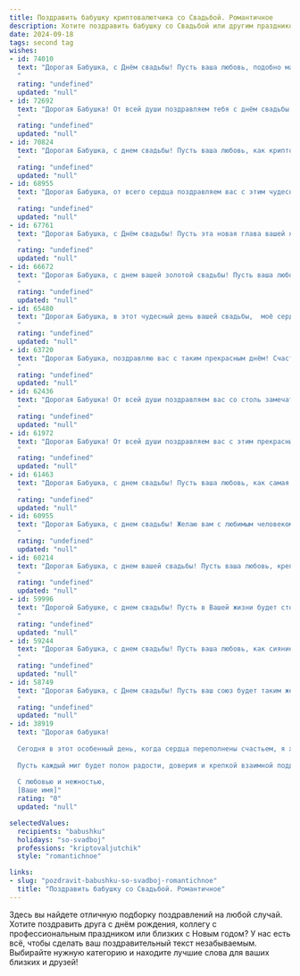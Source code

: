 ```yaml
---
title: Поздравить бабушку криптовалютчика со Свадьбой. Романтичное
description: Хотите поздравить бабушку со Свадьбой или другим праздником? Наш ИИ создаст незабываемое поздравление, а вы обязательно выделитесь среди других.  
date: 2024-09-18
tags: second tag
wishes:
- id: 74010
  text: "Дорогая Бабушка, с Днём свадьбы! Пусть ваша любовь, подобно майнингу криптовалюты, приносит вам бесконечное счастье и процветание. 💖
  "
  rating: "undefined"
  updated: "null"
- id: 72692
  text: "Дорогая Бабушка! От всей души поздравляем тебя с днём свадьбы! Пусть эта новая глава в  вашей жизни будет наполнена любовью, счастьем и радостью, как криптовалютные кошельки - богатством!
  "
  rating: "undefined"
  updated: "null"
- id: 70824
  text: "Дорогая Бабушка, с днем свадьбы! Пусть ваша любовь, как криптовалюта, будет стабильной и процветающей, а каждый день жизни будет наполнен радостью, теплом и светлыми чувствами!
  "
  rating: "undefined"
  updated: "null"
- id: 68955
  text: "Дорогая Бабушка, от всего сердца поздравляем вас с этим чудесным днем! Ваша любовь, как самая ценная криптовалюта, всегда будет в наших сердцах. Желаем, чтобы ваша жизнь была полна счастья, любви и процветания, как самый стабильный и надежный блокчейн!
  "
  rating: "undefined"
  updated: "null"
- id: 67761
  text: "Дорогая Бабушка, с Днём свадьбы! Пусть эта новая глава вашей жизни будет наполнена любовью, счастьем и процветанием, как криптовалютный рынок!
  "
  rating: "undefined"
  updated: "null"
- id: 66672
  text: "Дорогая Бабушка, с днем вашей золотой свадьбы! Пусть ваша любовь, подобно самой верной криптовалюте, останется прочной и ценной на долгие годы!
  "
  rating: "undefined"
  updated: "null"
- id: 65480
  text: "Дорогая Бабушка, в этот чудесный день вашей свадьбы,  моё сердце переполняет  радость и любовь! Желаю вам безграничного счастья, как искрящийся биткоин, и бесконечной нежности, как  мягкий  эфир. Пусть ваша жизнь будет  яркой, как  блокчейн, и стабильной, как  майнинг.
  "
  rating: "undefined"
  updated: "null"
- id: 63720
  text: "Дорогая Бабушка, поздравляю вас с таким прекрасным днём! Счастья, любви и радости от этого союза, который станет для вас новой главой в жизни, полной удивительных моментов и романтики. Пусть ваш путь будет освещен лучами любви, а ваши сердца всегда будут биться в унисон!
  "
  rating: "undefined"
  updated: "null"
- id: 62436
  text: "Дорогая Бабушка! От всей души поздравляем вас со столь замечательным событием - свадьбой вашего внука (внучки)! Пусть эта дата станет началом новой, светлой главы в вашей семейной истории, наполненной любовью, счастьем и радостью. Ваши внуки, а теперь и их супруги, всегда будут рядом, чтобы поддержать вас и разделить с вами все радости и трудности жизненного пути.
  "
  rating: "undefined"
  updated: "null"
- id: 61972
  text: "Дорогая Бабушка! От всей души поздравляем вас с этим прекрасным событием - вашей свадьбой! Пусть ваша жизнь будет наполнена любовью, счастьем и благополучием как криптовалюта, курс которой только растет! Желаем вам крепкой любви, как майнинг-ферма, и бесконечного счастья, как Биткоин!
  "
  rating: "undefined"
  updated: "null"
- id: 61463
  text: "Дорогая Бабушка, с днем свадьбы! Пусть ваша любовь, как самая ценная криптовалюта, будет стабильной и приумножаться с каждым годом, принося вам только радость и счастье!
  "
  rating: "undefined"
  updated: "null"
- id: 60955
  text: "Дорогая Бабушка, с днем свадьбы! Желаю вам с любимым человеком море любви, счастья и безграничного  благополучия! Пусть каждый день вашей жизни будет наполнен  нежностью,  радостью и  прекрасными моментами.
  "
  rating: "undefined"
  updated: "null"
- id: 60214
  text: "Дорогая Бабушка, с днем вашей свадьбы! Пусть ваша любовь, крепкая как криптовалютный рынок, будет вечной и процветающей. Желаю вам незабываемого торжества и счастливой жизни, полной ярких моментов и радостных событий!
  "
  rating: "undefined"
  updated: "null"
- id: 59996
  text: "Дорогой Бабушке, с днем свадьбы! Пусть в Вашей жизни будет столько же любви, тепла и радости, сколько в мире криптовалют. Пусть Ваша любовь будет крепкой и стабильной, как курс Биткойна. Пусть Ваш союз будет процветать и приносить плоды, подобно росту криптовалютного рынка!
  "
  rating: "undefined"
  updated: "null"
- id: 59244
  text: "Дорогая Бабушка, с днем свадьбы! Пусть ваша любовь, как сияние криптовалюты, только крепнет и растет с каждым днем. Желаю вам бесконечного счастья, финансовой стабильности и ярких моментов, которые запомнятся на всю жизнь! ✨
  "
  rating: "undefined"
  updated: "null"
- id: 58749
  text: "Дорогая Бабушка, с Днем свадьбы! Пусть ваш союз будет таким же крепким, как криптовалютный портфель вашего внука. Желаю вам бесконечного счастья, процветания и пусть ваша любовь будет такой же стабильной, как Bitcoin!
  "
  rating: "undefined"
  updated: "null"
- id: 38919
  text: "Дорогая бабушка!
  
  Сегодня в этот особенный день, когда сердца переполнены счастьем, я хочу поздравить тебя с вашим Вечным Союзом! Вы словно две монетки, нашедшие друг друга в бескрайних просторах жизни. Ваша любовь, как драгоценная криптовалюта, имеет неоценимую ценность и только растет с каждым годом.
  
  Пусть каждый миг будет полон радости, доверия и крепкой взаимной поддержки. Желаю вам крепкого здоровья и долгих лет вместе, пусть ваша семья будет всегда в окружении тепла и уюта.
  
  С любовью и нежностью,
  [Ваше имя]"
  rating: "0"
  updated: "null"

selectedValues:
  recipients: "babushku"
  holidays: "so-svadboj"
  professions: "kriptovaljutchik"
  style: "romantichnoe"

links:
- slug: "pozdravit-babushku-so-svadboj-romantichnoe"
  title: "Поздравить бабушку со Свадьбой. Романтичное"
---
```


Здесь вы найдете отличную подборку поздравлений на любой случай. 
Хотите поздравить друга с днём рождения, коллегу с профессиональным праздником или близких с Новым годом? У нас есть всё, чтобы сделать ваш поздравительный текст незабываемым. Выбирайте нужную категорию и находите лучшие слова для ваших близких и друзей!

